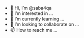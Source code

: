 - 👋 Hi, I’m @saba4qa
- 👀 I’m interested in ...
- 🌱 I’m currently learning ...
- 💞️ I’m looking to collaborate on ...
- 📫 How to reach me ...

<!---
saba4qa/saba4qa is a ✨ special ✨ repository because its `README.md` (this file) appears on your GitHub profile.
You can click the Preview link to take a look at your changes.
--->

